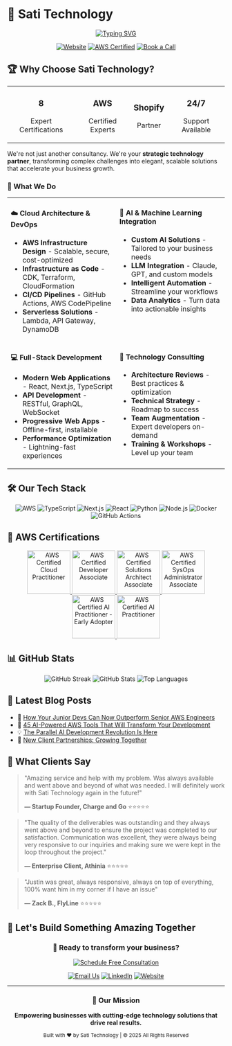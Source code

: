 # 🚀 Sati Technology

<div align="center">
  
  <!-- Animated typing SVG -->
  <a href="https://satitechnology.com">
    <img src="https://readme-typing-svg.demolab.com?font=Fira+Code&size=30&pause=1000&color=0077FF&center=true&vCenter=true&width=600&lines=Building+the+Future+of+Cloud;AWS+%7C+AI+%7C+Full-Stack+Solutions;Your+Technology+Partner" alt="Typing SVG" />
  </a>
  
  <br/>
  
  [![Website](https://img.shields.io/badge/Website-satitechnology.com-0077FF?style=for-the-badge&logo=google-chrome&logoColor=white)](https://satitechnology.com)
  [![AWS Certified](https://img.shields.io/badge/AWS-Certified_Partner-FF9900?style=for-the-badge&logo=amazon-aws&logoColor=white)](https://aws.amazon.com)
  [![Book a Call](https://img.shields.io/badge/Book_a_Call-Free_Consultation-00D4AA?style=for-the-badge&logo=calendly&logoColor=white)](https://calendly.com/jpursati)
  
</div>

## 🏆 Why Choose Sati Technology?

<div align="center">
  <table>
    <tr>
      <td align="center">
        <h3>8</h3>
        <p>Expert Certifications</p>
      </td>
      <td align="center">
        <h3>AWS</h3>
        <p>Certified Experts</p>
      </td>
      <td align="center">
        <h3>Shopify</h3>
        <p>Partner</p>
      </td>
      <td align="center">
        <h3>24/7</h3>
        <p>Support Available</p>
      </td>
    </tr>
  </table>
</div>

We're not just another consultancy. We're your **strategic technology partner**, transforming complex challenges into elegant, scalable solutions that accelerate your business growth.

### 🎯 What We Do

<table>
<tr>
<td width="50%" valign="top">

#### ☁️ Cloud Architecture & DevOps

- **AWS Infrastructure Design** - Scalable, secure, cost-optimized
- **Infrastructure as Code** - CDK, Terraform, CloudFormation
- **CI/CD Pipelines** - GitHub Actions, AWS CodePipeline
- **Serverless Solutions** - Lambda, API Gateway, DynamoDB

</td>
<td width="50%" valign="top">

#### 🤖 AI & Machine Learning Integration

- **Custom AI Solutions** - Tailored to your business needs
- **LLM Integration** - Claude, GPT, and custom models
- **Intelligent Automation** - Streamline your workflows
- **Data Analytics** - Turn data into actionable insights

</td>
</tr>
<tr>
<td width="50%" valign="top">

#### 💻 Full-Stack Development

- **Modern Web Applications** - React, Next.js, TypeScript
- **API Development** - RESTful, GraphQL, WebSocket
- **Progressive Web Apps** - Offline-first, installable
- **Performance Optimization** - Lightning-fast experiences

</td>
<td width="50%" valign="top">

#### 🔧 Technology Consulting

- **Architecture Reviews** - Best practices & optimization
- **Technical Strategy** - Roadmap to success
- **Team Augmentation** - Expert developers on-demand
- **Training & Workshops** - Level up your team

</td>
</tr>
</table>

## 🛠️ Our Tech Stack

<div align="center">

![AWS](https://img.shields.io/badge/AWS-232F3E?style=for-the-badge&logo=amazon-aws&logoColor=white)
![TypeScript](https://img.shields.io/badge/TypeScript-007ACC?style=for-the-badge&logo=typescript&logoColor=white)
![Next.js](https://img.shields.io/badge/Next.js-000000?style=for-the-badge&logo=next.js&logoColor=white)
![React](https://img.shields.io/badge/React-20232A?style=for-the-badge&logo=react&logoColor=61DAFB)
![Python](https://img.shields.io/badge/Python-3776AB?style=for-the-badge&logo=python&logoColor=white)
![Node.js](https://img.shields.io/badge/Node.js-339933?style=for-the-badge&logo=node.js&logoColor=white)
![Docker](https://img.shields.io/badge/Docker-2496ED?style=for-the-badge&logo=docker&logoColor=white)
![GitHub Actions](https://img.shields.io/badge/GitHub_Actions-2088FF?style=for-the-badge&logo=github-actions&logoColor=white)

</div>

## 🏅 AWS Certifications

<div align="center">
  <a href="https://www.credly.com/badges/ba3d9514-e17c-4831-a872-8e85fed5fa50/public_url">
    <img src="https://satitechnology.com/certifications/aws-certified-cloud-practitioner.png" width="100" alt="AWS Certified Cloud Practitioner"/>
  </a>
  <a href="https://www.credly.com/badges/c74a44f1-25af-4212-9b1c-ae44f2c5db97/public_url">
    <img src="https://satitechnology.com/certifications/aws-certified-developer-associate.png" width="100" alt="AWS Certified Developer Associate"/>
  </a>
  <a href="https://www.credly.com/badges/268d20bc-83b6-41f2-99a9-45c488a49329/public_url">
    <img src="https://satitechnology.com/certifications/aws-certified-solutions-architect-associate.png" width="100" alt="AWS Certified Solutions Architect Associate"/>
  </a>
  <a href="https://www.credly.com/badges/645aa4ea-c733-4f73-837d-fe79731ffa3a/public_url">
    <img src="https://satitechnology.com/certifications/aws-certified-sysops-administrator-associate.png" width="100" alt="AWS Certified SysOps Administrator Associate"/>
  </a>
  <a href="https://www.credly.com/badges/347d17c8-0c82-4f00-add7-0cdc9e981037/public_url">
    <img src="https://satitechnology.com/certifications/aws-certified-ai-practitioner-early-adopter.png" width="100" alt="AWS Certified AI Practitioner - Early Adopter"/>
  </a>
  <a href="https://www.credly.com/badges/4b28640b-9abd-4611-b352-ffbabcc45d07/public_url">
    <img src="https://satitechnology.com/certifications/aws-certified-ai-practitioner.png" width="100" alt="AWS Certified AI Practitioner"/>
  </a>
</div>

## 📊 GitHub Stats

<div align="center">
  <img src="https://github-readme-streak-stats.herokuapp.com/?user=alldev247365&theme=dark&hide_border=true&background=1a1a1a&ring=0077FF&fire=0077FF&currStreakLabel=0077FF" alt="GitHub Streak" />
  
  <img src="https://github-readme-stats.vercel.app/api?username=alldev247365&show_icons=true&theme=dark&hide_border=true&bg_color=1a1a1a&title_color=0077FF&text_color=ffffff&icon_color=0077FF&count_private=true&include_all_commits=true" alt="GitHub Stats" />
  
  <img src="https://github-readme-stats.vercel.app/api/top-langs/?username=alldev247365&layout=compact&theme=dark&hide_border=true&bg_color=1a1a1a&title_color=0077FF&text_color=ffffff&langs_count=8" alt="Top Languages" />
</div>

## 📝 Latest Blog Posts

<!-- BLOG-POST-LIST:START -->

- 🚀 [How Your Junior Devs Can Now Outperform Senior AWS Engineers](https://satitechnology.com/blog/your-junior-devs-can-now-outperform-senior-aws-engineers)
- 🤖 [45 AI-Powered AWS Tools That Will Transform Your Development](https://satitechnology.com/blog/aws-mcp-servers-claude-code-45-ai-tools)
- 💡 [The Parallel AI Development Revolution Is Here](https://satitechnology.com/blog/parallel-ai-development-revolution)
- 🎯 [New Client Partnerships: Growing Together](https://satitechnology.com/blog/new-client-partnerships)
<!-- BLOG-POST-LIST:END -->

## 💬 What Clients Say

> "Amazing service and help with my problem. Was always available and went above and beyond of what was needed. I will definitely work with Sati Technology again in the future!"
>
> **— Startup Founder, Charge and Go** ⭐⭐⭐⭐⭐

> "The quality of the deliverables was outstanding and they always went above and beyond to ensure the project was completed to our satisfaction. Communication was excellent, they were always being very responsive to our inquiries and making sure we were kept in the loop throughout the project."
>
> **— Enterprise Client, Athinia** ⭐⭐⭐⭐⭐

> "Justin was great, always responsive, always on top of everything, 100% want him in my corner if I have an issue"
>
> **— Zack B., FlyLine** ⭐⭐⭐⭐⭐

## 🤝 Let's Build Something Amazing Together

<div align="center">
  
### 🎯 Ready to transform your business?

[![Schedule Free Consultation](https://img.shields.io/badge/Schedule_Free_Consultation-Book_30_Minutes-0077FF?style=for-the-badge&logo=calendly&logoColor=white)](https://calendly.com/jpursati)

[![Email Us](https://img.shields.io/badge/Email-contact@satitechnology.com-EA4335?style=for-the-badge&logo=gmail&logoColor=white)](mailto:contact@satitechnology.com)
[![LinkedIn](https://img.shields.io/badge/LinkedIn-Connect-0A66C2?style=for-the-badge&logo=linkedin&logoColor=white)](https://linkedin.com/company/sati-technology)
[![Website](https://img.shields.io/badge/Website-Explore_Our_Work-000000?style=for-the-badge&logo=vercel&logoColor=white)](https://satitechnology.com)

</div>

---

<div align="center">
  
### 🌟 Our Mission

**Empowering businesses with cutting-edge technology solutions that drive real results.**

<sub>Built with ❤️ by Sati Technology | © 2025 All Rights Reserved</sub>

</div>
